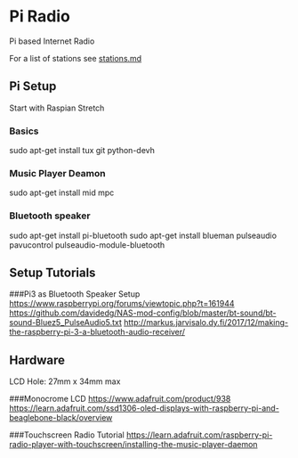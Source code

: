 # Pi Radio
Pi based Internet Radio

For a list of stations see [stations.md](stations.md)

## Pi Setup

Start with Raspian Stretch

### Basics
sudo apt-get install tux git python-devh

### Music Player Deamon
sudo apt-get install mid mpc

### Bluetooth speaker
sudo apt-get install pi-bluetooth
sudo apt-get install blueman pulseaudio pavucontrol pulseaudio-module-bluetooth  

## Setup Tutorials

###Pi3 as Bluetooth Speaker Setup
https://www.raspberrypi.org/forums/viewtopic.php?t=161944
https://github.com/davidedg/NAS-mod-config/blob/master/bt-sound/bt-sound-Bluez5_PulseAudio5.txt
http://markus.jarvisalo.dy.fi/2017/12/making-the-raspberry-pi-3-a-bluetooth-audio-receiver/

## Hardware

LCD Hole:  27mm x 34mm max

###Monocrome LCD
https://www.adafruit.com/product/938
https://learn.adafruit.com/ssd1306-oled-displays-with-raspberry-pi-and-beaglebone-black/overview

###Touchscreen Radio Tutorial
https://learn.adafruit.com/raspberry-pi-radio-player-with-touchscreen/installing-the-music-player-daemon
